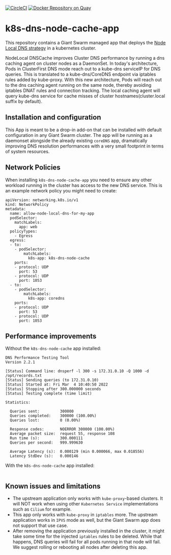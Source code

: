 [![CircleCI](https://circleci.com/gh/giantswarm/k8s-dns-node-cache-app/tree/main.svg?style=svg)](https://circleci.com/gh/giantswarm/k8s-dns-node-cache-app/tree/main) [![Docker Repository on Quay](https://quay.io/repository/giantswarm/k8s-dns-node-cache/status "Docker Repository on Quay")](https://quay.io/repository/giantswarm/k8s-dns-node-cache)

# k8s-dns-node-cache-app

This repository contains a Giant Swarm managed app that deploys the [Node Local DNS strategy](https://kubernetes.io/docs/tasks/administer-cluster/nodelocaldns/) in a kubernetes cluster.

NodeLocal DNSCache improves Cluster DNS performance by running a dns caching agent on cluster nodes as a DaemonSet.
In today's architecture, Pods in ClusterFirst DNS mode reach out to a kube-dns serviceIP for DNS queries.
This is translated to a kube-dns/CoreDNS endpoint via iptables rules added by kube-proxy.
With this new architecture, Pods will reach out to the dns caching agent running on the same node, thereby avoiding iptables DNAT rules and connection tracking.
The local caching agent will query kube-dns service for cache misses of cluster hostnames(cluster.local suffix by default).

## Installation and configuration

This App is meant to be a drop-in add-on that can be installed with default configuration in any Giant Swarm cluster.
The app will be running as a daemonset alongside the already existing `coreDNS` app, dramatically improving DNS resolution
performances with a very small footprint in terms of system resources.

## Network Policies

When installing `k8s-dns-node-cache-app` you need to ensure any other workload running in the cluster has access to the new DNS service.
This is an example network policy you might need to create:

```
apiVersion: networking.k8s.io/v1
kind: NetworkPolicy
metadata:
  name: allow-node-local-dns-for-my-app
  podSelector:
    matchLabels:
      app: web
  policyTypes:
    - Egress
  egress:
  - to:
    - podSelector:
        matchLabels:
          k8s-app: k8s-dns-node-cache
    ports:
    - protocol: UDP
      port: 53
    - protocol: UDP
      port: 1053
  - to:
    - podSelector:
        matchLabels:
          k8s-app: coredns
    ports:
    - protocol: UDP
      port: 53
    - protocol: UDP
      port: 1053
```

## Performance improvements

Without the `k8s-dns-node-cache` app installed:

```
DNS Performance Testing Tool
Version 2.2.1

[Status] Command line: dnsperf -l 300 -s 172.31.0.10 -Q 1000 -d /opt/records.txt
[Status] Sending queries (to 172.31.0.10)
[Status] Started at: Fri Mar  4 10:40:50 2022
[Status] Stopping after 300.000000 seconds
[Status] Testing complete (time limit)

Statistics:

  Queries sent:         300000
  Queries completed:    300000 (100.00%)
  Queries lost:         0 (0.00%)

  Response codes:       NOERROR 300000 (100.00%)
  Average packet size:  request 55, response 108
  Run time (s):         300.000111
  Queries per second:   999.999630

  Average Latency (s):  0.000129 (min 0.000066, max 0.018556)
  Latency StdDev (s):   0.000146

```

With the `k8s-dns-node-cache` app installed:
```

```

## Known issues and limitations

- The upstream application only works with `kube-proxy`-based clusters. It will NOT work when using other `Kubernetes Service` implementations such as `Cilium` for example.
- This app only works with `kube-proxy` in `iptables` more. The upstream application works in `IPVS` mode as well, but the Giant Swarm app does not support that use case.
- After removing the application previously installed in the cluster, it might take some time for the injected `iptables` rules to be deleted. 
  While that happens, DNS queries will fail for all pods running in that node will fail. We suggest rolling or rebooting all nodes after deleting this app.
